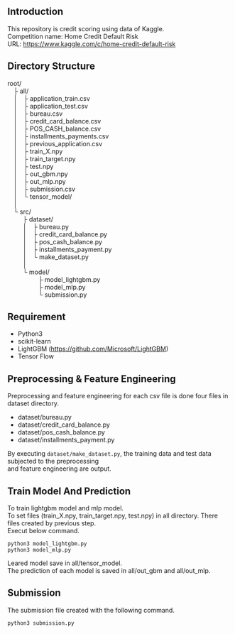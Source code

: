 ## Introduction
This repository is credit scoring using data of Kaggle.  
Competition name: Home Credit Default Risk  
URL: https://www.kaggle.com/c/home-credit-default-risk

## Directory Structure
root/  
&emsp;├ all/  
&emsp;│&emsp;├ application_train.csv  
&emsp;│&emsp;├ application_test.csv  
&emsp;│&emsp;├ bureau.csv  
&emsp;│&emsp;├ credit_card_balance.csv  
&emsp;│&emsp;├ POS_CASH_balance.csv  
&emsp;│&emsp;├ installments_payments.csv  
&emsp;│&emsp;├ previous_application.csv  
&emsp;│&emsp;├ train_X.npy  
&emsp;│&emsp;├ train_target.npy  
&emsp;│&emsp;├ test.npy  
&emsp;│&emsp;├ out_gbm.npy  
&emsp;│&emsp;├ out_mlp.npy  
&emsp;│&emsp;├ submission.csv  
&emsp;│&emsp;└ tensor_model/  
&emsp;│&emsp;&ensp;  
&emsp;└  src/  
&emsp;&emsp;&ensp;├ dataset/  
&emsp;&emsp;&ensp;│&emsp;├ bureau.py  
&emsp;&emsp;&ensp;│&emsp;├ credit_card_balance.py   
&emsp;&emsp;&ensp;│&emsp;├ pos_cash_balance.py   
&emsp;&emsp;&ensp;│&emsp;├ installments_payment.py  
&emsp;&emsp;&ensp;│&emsp;└ make_dataset.py   
&emsp;&emsp;&ensp;│   
&emsp;&emsp;&ensp;└ model/  
&emsp;&emsp;&emsp;&emsp;&emsp;├ model_lightgbm.py   
&emsp;&emsp;&emsp;&emsp;&emsp;├ model_mlp.py  
&emsp;&emsp;&emsp;&emsp;&emsp;└ submission.py  

## Requirement
* Python3
* scikit-learn
* LightGBM (https://github.com/Microsoft/LightGBM)
* Tensor Flow

## Preprocessing & Feature Engineering
Preprocessing and feature engineering for each csv file is done four files in dataset directory.  
* dataset/bureau.py
* dataset/credit_card_balance.py
* dataset/pos_cash_balance.py
* dataset/installments_payment.py

By executing ```dataset/make_dataset.py```, the training data and test data subjected to the preprocessing   
and feature engineering are output.

## Train Model And Prediction
To train lightgbm model and mlp model.  
To set files (train_X.npy, train_target.npy, test.npy) in all directory. There files created by previous step.  
Execut below command.
```
python3 model_lightgbm.py
python3 model_mlp.py
```
Leared model save in all/tensor_model.  
The prediction of each model is saved in all/out_gbm and all/out_mlp.  

## Submission
The submission file created with the following command.
```
python3 submission.py
```